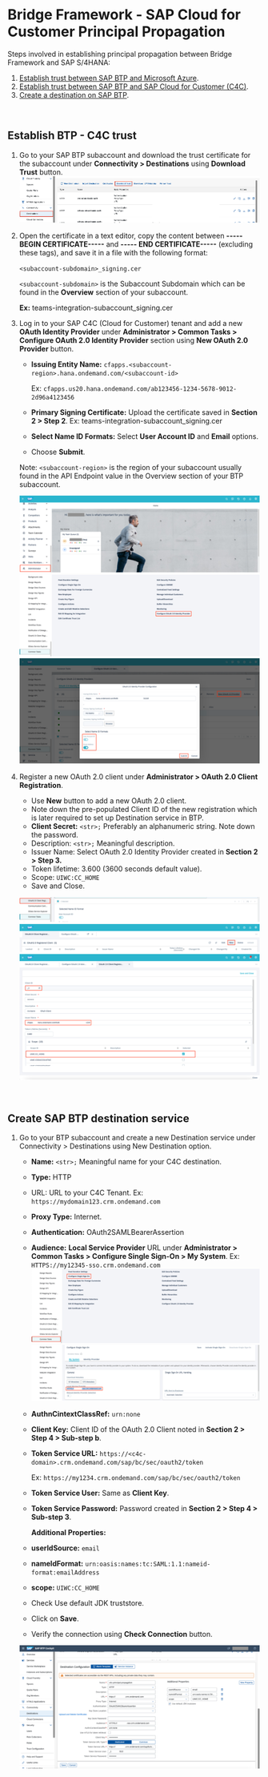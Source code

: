 # **Bridge Framework - SAP Cloud for Customer Principal Propagation**

Steps involved in establishing principal propagation between Bridge Framework and SAP S/4HANA:

1. [Establish trust between SAP BTP and Microsoft Azure](./btp-azure-trust.md).
2. [Establish trust between SAP BTP and SAP Cloud for Customer (C4C)](#establish-btp---c4c-trust).
3. [Create a destination on SAP BTP](#create-sap-btp-destination-service).

&nbsp;

## Establish BTP - C4C trust

1. Go to your SAP BTP subaccount and download the trust certificate for the subaccount under **Connectivity > Destinations** using **Download Trust** button.
   ![Download BTP trust](../images/download-btp-trust-cert.png)

2. Open the certificate in a text editor, copy the content between **-----BEGIN CERTIFICATE-----** and **----- END CERTIFICATE-----** (excluding these tags), and save it in a file with the following format:

   `<subaccount-subdomain>_signing.cer`

   `<subaccount-subdomain>` is the Subaccount Subdomain which can be found in the **Overview** section of your subaccount.

   **Ex:** teams-integration-subaccount_signing.cer

3. Log in to your SAP C4C (Cloud for Customer) tenant and add a new **OAuth Identity Provider** under **Administrator > Common Tasks > Configure OAuth 2.0 Identity Provider** section using **New OAuth 2.0 Provider** button.

   - **Issuing Entity Name:**
     `cfapps.<subaccount-region>.hana.ondemand.com/<subaccount-id>`

     Ex: `cfapps.us20.hana.ondemand.com/ab123456-1234-5678-9012-2d96a4123456`

   - **Primary Signing Certificate:** Upload the certificate saved in **Section 2 > Step 2**.
     Ex: teams-integration-subaccount_signing.cer

   - **Select Name ID Formats:** Select **User Account ID** and **Email** options.
   - Choose **Submit**.

   Note: `<subaccount-region>` is the region of your subaccount usually found in the API Endpoint value in the Overview section of your BTP subaccount.

   ![C4C Administrator view](../images/c4c-admin.png)
   ![C4C OAuth](../images/c4c-oauth-idp.png)
   ![C4C OAuth config](../images/c4c-oauth-idp-config.png)

4. Register a new OAuth 2.0 client under **Administrator > OAuth 2.0 Client Registration**.

   - Use **New** button to add a new OAuth 2.0 client.
   - Note down the pre-populated Client ID of the new registration which is later required to set up Destination service in BTP.
   - **Client Secret:** `<str>;` Preferably an alphanumeric string. Note down the password.
   - Description: `<str>;` Meaningful description.
   - Issuer Name: Select OAuth 2.0 Identity Provider created in **Section 2 > Step 3.**
   - Token lifetime: 3.600 (3600 seconds default value).
   - Scope: `UIWC:CC_HOME`
   - Save and Close.

   ![C4C register OAuth client 1](../images/c4c-oauth-register-1.png)
   ![C4C register OAuth client 2](../images/c4c-oauth-register-2.png)
   ![C4C register OAuth client 3](../images/c4c-oauth-register-3.png)

&nbsp;

## Create SAP BTP destination service

1. Go to your BTP subaccount and create a new Destination service under Connectivity > Destinations using New Destination option.

   - **Name:** `<str>;` Meaningful name for your C4C destination.
   - **Type:** HTTP
   - URL: URL to your C4C Tenant.
     Ex: `https://mydomain123.crm.ondemand.com`
   - **Proxy Type:** Internet.
   - **Authentication:** OAuth2SAMLBearerAssertion
   - **Audience:** **Local Service Provider** URL under **Administrator > Common Tasks > Configure Single Sign-On > My System**.
     Ex: `HTTPS://my12345-sso.crm.ondemand.com`
     ![C4C audience 1](../images/c4c-audience-1.png)
     ![C4C audience 2](../images/c4c-audience-2.png)

   - **AuthnCintextClassRef:** `urn:none`
   - **Client Key:** Client ID of the OAuth 2.0 Client noted in **Section 2 > Step 4 > Sub-step b**.
   - **Token Service URL:**
     `https://<c4c-domain>.crm.ondemand.com/sap/bc/sec/oauth2/token`

     Ex: `https://my1234.crm.ondemand.com/sap/bc/sec/oauth2/token`

   - **Token Service User:** Same as **Client Key**.
   - **Token Service Password:** Password created in **Section 2 > Step 4 > Sub-step 3**.

     **Additional Properties:**

   - **userIdSource:** `email`
   - **nameIdFormat:** `urn:oasis:names:tc:SAML:1.1:nameid-format:emailAddress`
   - **scope:** `UIWC:CC_HOME`
   - Check Use default JDK truststore.
   - Click on **Save**.
   - Verify the connection using **Check Connection** button.

   ![C4C destination](../images/c4c-btp-destination.png)
